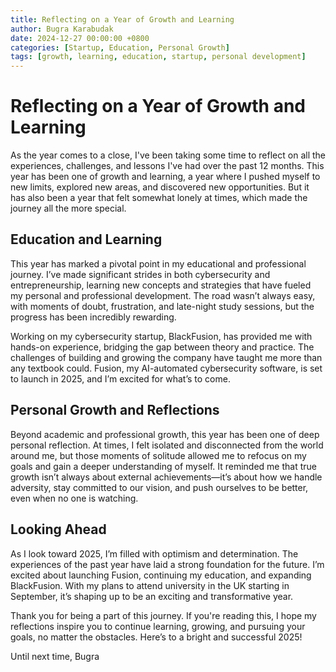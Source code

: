```yaml
---
title: Reflecting on a Year of Growth and Learning
author: Bugra Karabudak
date: 2024-12-27 00:00:00 +0800
categories: [Startup, Education, Personal Growth]
tags: [growth, learning, education, startup, personal development]
---
```


# Reflecting on a Year of Growth and Learning

As the year comes to a close, I've been taking some time to reflect on all the experiences, challenges, and lessons I've had over the past 12 months. This year has been one of growth and learning, a year where I pushed myself to new limits, explored new areas, and discovered new opportunities. But it has also been a year that felt somewhat lonely at times, which made the journey all the more special.

## Education and Learning

This year has marked a pivotal point in my educational and professional journey. I’ve made significant strides in both cybersecurity and entrepreneurship, learning new concepts and strategies that have fueled my personal and professional development. The road wasn’t always easy, with moments of doubt, frustration, and late-night study sessions, but the progress has been incredibly rewarding.

Working on my cybersecurity startup, BlackFusion, has provided me with hands-on experience, bridging the gap between theory and practice. The challenges of building and growing the company have taught me more than any textbook could. Fusion, my AI-automated cybersecurity software, is set to launch in 2025, and I’m excited for what’s to come.

## Personal Growth and Reflections

Beyond academic and professional growth, this year has been one of deep personal reflection. At times, I felt isolated and disconnected from the world around me, but those moments of solitude allowed me to refocus on my goals and gain a deeper understanding of myself. It reminded me that true growth isn’t always about external achievements—it’s about how we handle adversity, stay committed to our vision, and push ourselves to be better, even when no one is watching.

## Looking Ahead

As I look toward 2025, I’m filled with optimism and determination. The experiences of the past year have laid a strong foundation for the future. I’m excited about launching Fusion, continuing my education, and expanding BlackFusion. With my plans to attend university in the UK starting in September, it’s shaping up to be an exciting and transformative year.

Thank you for being a part of this journey. If you're reading this, I hope my reflections inspire you to continue learning, growing, and pursuing your goals, no matter the obstacles. Here’s to a bright and successful 2025!

Until next time,
Bugra